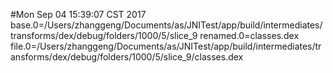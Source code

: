 #Mon Sep 04 15:39:07 CST 2017
base.0=/Users/zhanggeng/Documents/as/JNITest/app/build/intermediates/transforms/dex/debug/folders/1000/5/slice_9
renamed.0=classes.dex
file.0=/Users/zhanggeng/Documents/as/JNITest/app/build/intermediates/transforms/dex/debug/folders/1000/5/slice_9/classes.dex

